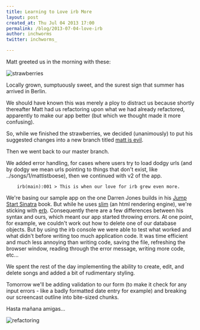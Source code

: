 ```yaml
---
title: Learning to Love irb More
layout: post
created_at: Thu Jul 04 2013 17:00
permalink: /blog/2013-07-04-love-irb
author: inchworms
twitter: inchworms_

---
```


Matt greeted us in the morning with these:

![strawberries](http://farm3.staticflickr.com/2852/9207288174_35bc62f82c.jpg)

Locally grown, sumptuously sweet, and the surest sign that summer has arrived in Berlin.

We should have known this was merely a ploy to distract us because shortly thereafter Matt had us refactoring upon what we had already refactored, apparently to make our app better (but which we thought made it more confusing).

So, while we finished the strawberries, we decided (unanimously) to put his suggested changes into a new branch titled [matt is evil](https://github.com/inchworms/songs_by_nancy/tree/matt-is-evil). 

Then we went back to our master branch.

We added error handling, for cases where users try to load dodgy urls (and by dodgy we mean urls pointing to things that don't exist, like ../songs/1/mattistboese), then we continued with v2 of the app.

		irb(main):001 > This is when our love for irb grew even more.

We're basing our sample app on the one Darren Jones builds in his [Jump Start Sinatra](http://www.sitepoint.com/books/sinatra1/?utm_source=sitepoint&utm_medium=email-newsletter&utm_campaign=sinatra1) book. But while he uses [slim](http://slim-lang.com/) (an html rendering engine), we're sticking with [erb](http://ruby-doc.org/stdlib-2.0/libdoc/erb/rdoc/ERB.html). Consequently there are a few differences between his syntax and ours, which meant our app started throwing errors. At one point, for example, we couldn't work out how to delete one of our database objects. But by using the irb console we were able to test what worked and what didn't before writing too much application code. It was time efficient and much less annoying than writing code, saving the file, refreshing the browser window, reading through the error message, writing more code, etc...

We spent the rest of the day implementing the ability to create, edit, and delete songs and added a bit of rudimentary styling.

Tomorrow we'll be adding validation to our form (to make it check for any input errors - like a badly formatted date entry for example) and breaking our screencast outline into bite-sized chunks.

Hasta mañana amigas...

![refactoring](http://s1.static.gotsmile.net/images/2012/08/17/internet-memes-code-refactoring_134518024669.gif)






